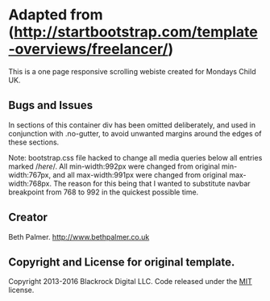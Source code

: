 # Adapted from (http://startbootstrap.com/template-overviews/freelancer/)

This is a one page responsive scrolling webiste created for Mondays Child UK.

## Bugs and Issues

In sections of this container div has been omitted deliberately, and used in conjunction with .no-gutter, to avoid unwanted margins around the edges of these sections.

Note: bootstrap.css file hacked to change all media queries below all entries marked /*here*/. All min-width:992px were changed from original min-width:767px, and all max-width:991px were changed from original max-width:768px. The reason for this being that I wanted to substitute navbar breakpoint from 768 to 992 in the quickest possible time.

## Creator

Beth Palmer. http://www.bethpalmer.co.uk

## Copyright and License for original template.

Copyright 2013-2016 Blackrock Digital LLC. Code released under the [MIT](https://github.com/BlackrockDigital/startbootstrap-freelancer/blob/gh-pages/LICENSE) license.